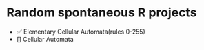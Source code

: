 # Random spontaneous R projects


- :white_check_mark: Elementary Cellular Automata(rules 0-255)
- [] Cellular Automata
